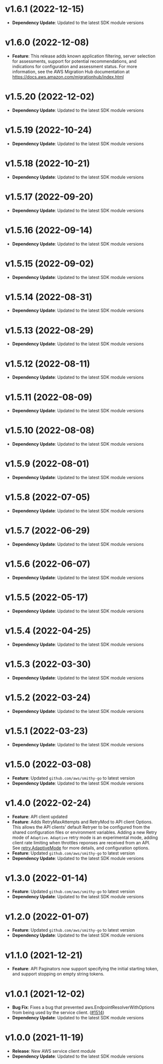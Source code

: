 # v1.6.1 (2022-12-15)

* **Dependency Update**: Updated to the latest SDK module versions

# v1.6.0 (2022-12-08)

* **Feature**: This release adds known application filtering, server selection for assessments, support for potential recommendations, and indications for configuration and assessment status. For more information, see the AWS Migration Hub documentation at https://docs.aws.amazon.com/migrationhub/index.html

# v1.5.20 (2022-12-02)

* **Dependency Update**: Updated to the latest SDK module versions

# v1.5.19 (2022-10-24)

* **Dependency Update**: Updated to the latest SDK module versions

# v1.5.18 (2022-10-21)

* **Dependency Update**: Updated to the latest SDK module versions

# v1.5.17 (2022-09-20)

* **Dependency Update**: Updated to the latest SDK module versions

# v1.5.16 (2022-09-14)

* **Dependency Update**: Updated to the latest SDK module versions

# v1.5.15 (2022-09-02)

* **Dependency Update**: Updated to the latest SDK module versions

# v1.5.14 (2022-08-31)

* **Dependency Update**: Updated to the latest SDK module versions

# v1.5.13 (2022-08-29)

* **Dependency Update**: Updated to the latest SDK module versions

# v1.5.12 (2022-08-11)

* **Dependency Update**: Updated to the latest SDK module versions

# v1.5.11 (2022-08-09)

* **Dependency Update**: Updated to the latest SDK module versions

# v1.5.10 (2022-08-08)

* **Dependency Update**: Updated to the latest SDK module versions

# v1.5.9 (2022-08-01)

* **Dependency Update**: Updated to the latest SDK module versions

# v1.5.8 (2022-07-05)

* **Dependency Update**: Updated to the latest SDK module versions

# v1.5.7 (2022-06-29)

* **Dependency Update**: Updated to the latest SDK module versions

# v1.5.6 (2022-06-07)

* **Dependency Update**: Updated to the latest SDK module versions

# v1.5.5 (2022-05-17)

* **Dependency Update**: Updated to the latest SDK module versions

# v1.5.4 (2022-04-25)

* **Dependency Update**: Updated to the latest SDK module versions

# v1.5.3 (2022-03-30)

* **Dependency Update**: Updated to the latest SDK module versions

# v1.5.2 (2022-03-24)

* **Dependency Update**: Updated to the latest SDK module versions

# v1.5.1 (2022-03-23)

* **Dependency Update**: Updated to the latest SDK module versions

# v1.5.0 (2022-03-08)

* **Feature**: Updated `github.com/aws/smithy-go` to latest version
* **Dependency Update**: Updated to the latest SDK module versions

# v1.4.0 (2022-02-24)

* **Feature**: API client updated
* **Feature**: Adds RetryMaxAttempts and RetryMod to API client Options. This allows the API clients' default Retryer to be configured from the shared configuration files or environment variables. Adding a new Retry mode of `Adaptive`. `Adaptive` retry mode is an experimental mode, adding client rate limiting when throttles reponses are received from an API. See [retry.AdaptiveMode](https://pkg.go.dev/github.com/aws/aws-sdk-go-v2/aws/retry#AdaptiveMode) for more details, and configuration options.
* **Feature**: Updated `github.com/aws/smithy-go` to latest version
* **Dependency Update**: Updated to the latest SDK module versions

# v1.3.0 (2022-01-14)

* **Feature**: Updated `github.com/aws/smithy-go` to latest version
* **Dependency Update**: Updated to the latest SDK module versions

# v1.2.0 (2022-01-07)

* **Feature**: Updated `github.com/aws/smithy-go` to latest version
* **Dependency Update**: Updated to the latest SDK module versions

# v1.1.0 (2021-12-21)

* **Feature**: API Paginators now support specifying the initial starting token, and support stopping on empty string tokens.

# v1.0.1 (2021-12-02)

* **Bug Fix**: Fixes a bug that prevented aws.EndpointResolverWithOptions from being used by the service client. ([#1514](https://github.com/aws/aws-sdk-go-v2/pull/1514))
* **Dependency Update**: Updated to the latest SDK module versions

# v1.0.0 (2021-11-19)

* **Release**: New AWS service client module
* **Dependency Update**: Updated to the latest SDK module versions

